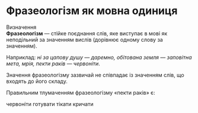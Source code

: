 # Фразеологізм як мовна одиниця

<div class="space">
<div class="eoz-wrap">
<span class="eoz">Визначення</span>
<div class="eoz-text">
<b>Фразеологiзм</b> — стiйке поєднання слiв, яке виступає в мовi як неподiльний за значенням вислiв (дорiвнює одному слову за значенням).
</div>
</div>
</div>

Наприклад: *нi за цапову душу — даремно, обiтована земля — заповiтна мета, мрiя, пекти ракiв — червонiти*.

Значення фразеологiзму зазвичай не спiвпадає iз значенням слiв, що входять до його складу.

<quiz correctLabel="correct" incorrectLabel="incorrect" checkLabel="check">
    <question text="">
        <p>Правильним тлумаченням фразеологізму «пекти раків» є:</p>
        <answer correct>червоніти</answer>
        <answer>готувати</answer>
        <answer>тікати</answer>
        <answer>кричати</answer>
    </question>
</quiz>
